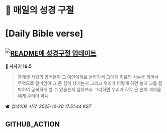 # 🙏 매일의 성경 구절
# [Daily Bible verse]
## [![README에 성경구절 업데이트](https://github.com/DONGSUKA/first_test/actions/workflows/update-readme-bible.yml/badge.svg)](https://github.com/DONGSUKA/first_test/actions/workflows/update-readme-bible.yml)
<!-- START_BIBLE_VERSE -->
📖 **사사기 16:5**
> 블레셋 사람의 방백들이 그 여인에게로 올라가서 그에게 이르되 삼손을 꾀어서 무엇으로 말미암아 그 큰 힘이 생기는지 그리고 우리가 어떻게 하면 능히 그를 결박하여 굴복하게 할 수 있을는지 알아보라 그리하면 우리가 각각 은 천백 개씩을 네게 주리라 하니

🕊️ _업데이트 시각: 2025-10-20 17:51:44 KST_
  <!-- END_BIBLE_VERSE -->
## GITHUB_ACTION
